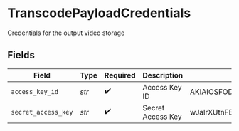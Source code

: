 # TranscodePayloadCredentials

Credentials for the output video storage


## Fields

| Field                                    | Type                                     | Required                                 | Description                              | Example                                  |
| ---------------------------------------- | ---------------------------------------- | ---------------------------------------- | ---------------------------------------- | ---------------------------------------- |
| `access_key_id`                          | *str*                                    | :heavy_check_mark:                       | Access Key ID                            | AKIAIOSFODNN7EXAMPLE                     |
| `secret_access_key`                      | *str*                                    | :heavy_check_mark:                       | Secret Access Key                        | wJalrXUtnFEMI/K7MDENG/bPxRfiCYEXAMPLEKEY |